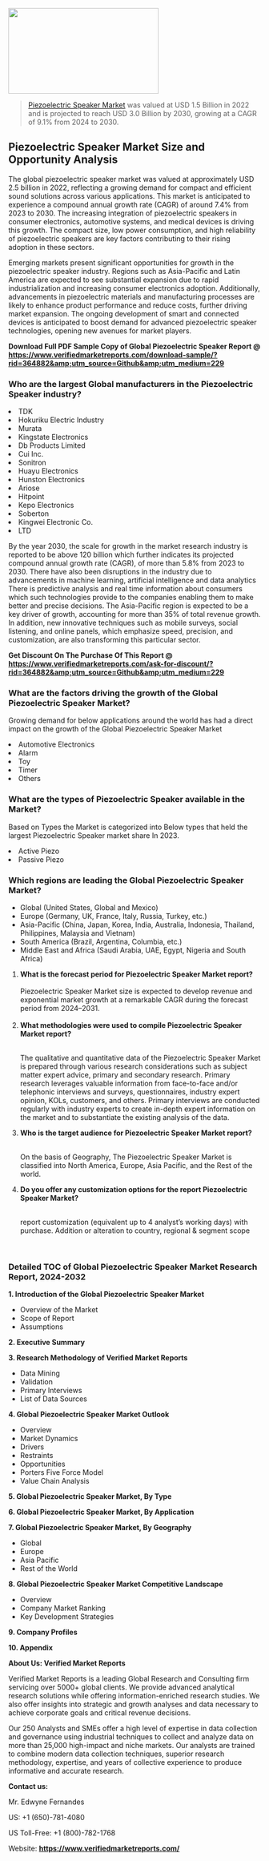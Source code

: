 <img src="https://ffe5etoiles.com/wp-content/uploads/2024/12/MST1-300x171.png" alt="" width="300" height="171" class="alignnone size-medium wp-image-20088" /><blockquote><p><p><a href="https://www.verifiedmarketreports.com/download-sample/?rid=364882&utm_source=Github&utm_medium=229" target="_blank">Piezoelectric Speaker Market</a> was valued at USD 1.5 Billion in 2022 and is projected to reach USD 3.0 Billion by 2030, growing at a CAGR of 9.1% from 2024 to 2030.</p></blockquote><p><h2>Piezoelectric Speaker Market Size and Opportunity Analysis</h2><p>The global piezoelectric speaker market was valued at approximately USD 2.5 billion in 2022, reflecting a growing demand for compact and efficient sound solutions across various applications. This market is anticipated to experience a compound annual growth rate (CAGR) of around 7.4% from 2023 to 2030. The increasing integration of piezoelectric speakers in consumer electronics, automotive systems, and medical devices is driving this growth. The compact size, low power consumption, and high reliability of piezoelectric speakers are key factors contributing to their rising adoption in these sectors.</p><p>Emerging markets present significant opportunities for growth in the piezoelectric speaker industry. Regions such as Asia-Pacific and Latin America are expected to see substantial expansion due to rapid industrialization and increasing consumer electronics adoption. Additionally, advancements in piezoelectric materials and manufacturing processes are likely to enhance product performance and reduce costs, further driving market expansion. The ongoing development of smart and connected devices is anticipated to boost demand for advanced piezoelectric speaker technologies, opening new avenues for market players.</p></p><p class=""><strong>Download Full PDF Sample Copy of Global Piezoelectric Speaker Report @ <a href="https://www.verifiedmarketreports.com/download-sample/?rid=364882&amp;utm_source=Github&amp;utm_medium=229" target="_blank">https://www.verifiedmarketreports.com/download-sample/?rid=364882&amp;utm_source=Github&amp;utm_medium=229</a></strong></p><h3 id="" class="">Who are the largest Global manufacturers in the Piezoelectric Speaker industry?</h3><p><li>TDK</li><li> Hokuriku Electric Industry</li><li> Murata</li><li> Kingstate Electronics</li><li> Db Products Limited</li><li> Cui Inc.</li><li> Sonitron</li><li> Huayu Electronics</li><li> Hunston Electronics</li><li> Ariose</li><li> Hitpoint</li><li> Kepo Electronics</li><li> Soberton</li><li> Kingwei Electronic Co.</li><li> LTD</li></p><div class=""><div class="" dir="" data-message-author-role="" data-message-id="" data-message-model-slug=""><div class=""><div class=""><div class=""><div class="" dir="" data-message-author-role="" data-message-id="" data-message-model-slug=""><div class=""><div class=""><p>By the year 2030, the scale for growth in the market research industry is reported to be above 120 billion which further indicates its projected compound annual growth rate (CAGR), of more than 5.8% from 2023 to 2030. There have also been disruptions in the industry due to advancements in machine learning, artificial intelligence and data analytics There is predictive analysis and real time information about consumers which such technologies provide to the companies enabling them to make better and precise decisions. The Asia-Pacific region is expected to be a key driver of growth, accounting for more than 35% of total revenue growth. In addition, new innovative techniques such as mobile surveys, social listening, and online panels, which emphasize speed, precision, and customization, are also transforming this particular sector.</p><p><strong>Get Discount On The Purchase Of This Report @&nbsp; <a href="https://www.verifiedmarketreports.com/ask-for-discount/?rid=364882&amp;utm_source=Github&amp;utm_medium=229" target="_blank">https://www.verifiedmarketreports.com/ask-for-discount/?rid=364882&amp;utm_source=Github&amp;utm_medium=229</a></strong></p></div></div></div></div></div></div></div></div><h3 id="" class="">What are the factors driving the growth of the Global Piezoelectric Speaker Market?</h3><p id="" class="">Growing demand for below applications around the world has had a direct impact on the growth of the Global Piezoelectric Speaker Market</p><p id="" class=""><li>Automotive Electronics</li><li> Alarm</li><li> Toy</li><li> Timer</li><li> Others</li></p><h3 id="" class="">What are the types of Piezoelectric Speaker available in the Market?</h3><p id="" class="">Based on Types the Market is categorized into Below types that held the largest Piezoelectric Speaker market share In 2023.</p><p id="" class=""><li>Active Piezo</li><li> Passive Piezo</li></p><h3 id="" class="">Which regions are leading the Global Piezoelectric Speaker Market?</h3><ul><li>Global (United States, Global and Mexico)</li><li>Europe (Germany, UK, France, Italy, Russia, Turkey, etc.)</li><li>Asia-Pacific (China, Japan, Korea, India, Australia, Indonesia, Thailand, Philippines, Malaysia and Vietnam)</li><li>South America (Brazil, Argentina, Columbia, etc.)</li><li>Middle East and Africa (Saudi Arabia, UAE, Egypt, Nigeria and South Africa)</li></ul><p><ol><li><strong>What is the forecast period for Piezoelectric Speaker Market report?<br /></strong><br /><span data-sheets-root="1" data-sheets-value="{&quot;1&quot;:2,&quot;2&quot;:&quot;XXXX size is expected to develop revenue and exponential market growth at a remarkable CAGR during the forecast period from 2024&ndash;2030.&quot;}" data-sheets-userformat="{&quot;2&quot;:12674,&quot;4&quot;:{&quot;1&quot;:2,&quot;2&quot;:16776960},&quot;10&quot;:2,&quot;11&quot;:0,&quot;15&quot;:&quot;Arial&quot;,&quot;16&quot;:12}">Piezoelectric Speaker Market size is expected to develop revenue and exponential market growth at a remarkable CAGR during the forecast period from 2024&ndash;2031.</span><br /><br /></li><li><strong>What methodologies were used to compile Piezoelectric Speaker Market report?<br /><br /></strong><p>The qualitative and quantitative data of the&nbsp;Piezoelectric Speaker Market is prepared through various research considerations such as subject matter expert advice, primary and secondary research. Primary research leverages valuable information from face-to-face and/or telephonic interviews and surveys, questionnaires, industry expert opinion, KOLs, customers, and others. Primary interviews are conducted regularly with industry experts to create in-depth expert information on the market and to substantiate the existing analysis of the data.&nbsp;</p></li><li><strong>Who is the target audience for Piezoelectric Speaker Market report?<br /><br /></strong><p>On the basis of Geography, The&nbsp;Piezoelectric Speaker Market is classified into North America, Europe, Asia Pacific, and the Rest of the world.</p></li><li><strong>Do you offer any customization options for the report Piezoelectric Speaker Market?<br /><br /></strong><p>report customization (equivalent up to 4 analyst&rsquo;s working days) with purchase. Addition or alteration to country, regional &amp; segment scope</p><p>&nbsp;</p></li></ol></p><h3 id="" class="">Detailed TOC of Global Piezoelectric Speaker Market Research Report, 2024-2032</h3><p id="" class=""><strong>1. Introduction of the Global Piezoelectric Speaker Market</strong></p><ul><li>Overview of the Market</li><li>Scope of Report</li><li>Assumptions</li></ul><p id="" class=""><strong>2. Executive Summary</strong></p><p id="" class=""><strong>3. Research Methodology of&nbsp;Verified Market Reports</strong></p><ul><li>Data Mining</li><li>Validation</li><li>Primary Interviews</li><li>List of Data Sources</li></ul><p id="" class=""><strong>4. Global Piezoelectric Speaker Market Outlook</strong></p><ul><li>Overview</li><li>Market Dynamics</li><li>Drivers</li><li>Restraints</li><li>Opportunities</li><li>Porters Five Force Model</li><li>Value Chain Analysis</li></ul><p id="" class=""><strong>5. Global Piezoelectric Speaker Market, By&nbsp;Type</strong></p><p id="" class=""><strong>6. Global Piezoelectric Speaker Market, By Application</strong></p><p id="" class=""><strong>7. Global Piezoelectric Speaker Market, By Geography</strong></p><ul><li>Global</li><li>Europe</li><li>Asia Pacific</li><li>Rest of the World</li></ul><p id="" class=""><strong>8. Global Piezoelectric Speaker Market Competitive Landscape</strong></p><ul><li>Overview</li><li>Company Market Ranking</li><li>Key Development Strategies</li></ul><p id="" class=""><strong>9. Company Profiles</strong></p><p id="" class=""><strong>10. Appendix</strong></p><p id="" class=""><strong>About Us: Verified Market Reports</strong></p><p id="" class="">Verified Market Reports is a leading Global Research and Consulting firm servicing over 5000+ global clients. We provide advanced analytical research solutions while offering information-enriched research studies. We also offer insights into strategic and growth analyses and data necessary to achieve corporate goals and critical revenue decisions.</p><p id="" class="">Our 250 Analysts and SMEs offer a high level of expertise in data collection and governance using industrial techniques to collect and analyze data on more than 25,000 high-impact and niche markets. Our analysts are trained to combine modern data collection techniques, superior research methodology, expertise, and years of collective experience to produce informative and accurate research.</p><p id="" class=""><strong>Contact us:</strong></p><p id="" class="">Mr. Edwyne Fernandes</p><p id="" class="">US: +1 (650)-781-4080</p><p id="" class="">US Toll-Free: +1 (800)-782-1768</p><p id="" class="">Website: <a target="" data-test-app-aware-link=""><strong>https://www.verifiedmarketreports.com/</strong></a></p>
